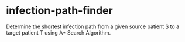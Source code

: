 # infection-path-finder
Determine the shortest infection path from a given source patient S to a target patient T using A* Search Algorithm.
